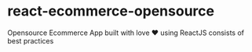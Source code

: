 # react-ecommerce-opensource
Opensource Ecommerce App built with love ❤️ using ReactJS consists of best practices
